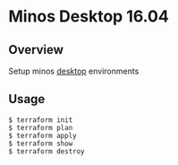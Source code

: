 # Minos Desktop 16.04

## Overview

Setup minos [desktop](http://javier.io/blog/en/2018/08/22/minos-a-tiling-wm-linux-distro.html#desktop) environments

## Usage

    $ terraform init
    $ terraform plan
    $ terraform apply
    $ terraform show
    $ terraform destroy
